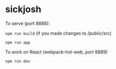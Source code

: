 # sickjosh

To serve (port 8888):

```npm run build``` (if you made changes to /public/src)

```npm run app```


To work on React (webpack-hot-web, port 8889) 

```npm run dev``` 
